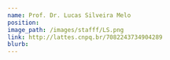 ```yaml
---
name: Prof. Dr. Lucas Silveira Melo
position: 
image_path: /images/stafff/LS.png
link: http://lattes.cnpq.br/7082243734904289
blurb:
---
```

